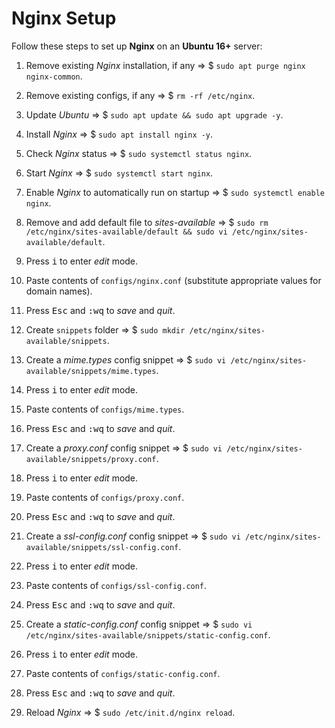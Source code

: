 # Nginx Setup

Follow these steps to set up **Nginx** on an **Ubuntu 16+** server:

1. Remove existing *Nginx* installation, if any => $ `sudo apt purge nginx nginx-common`.

2. Remove existing configs, if any => $ `rm -rf /etc/nginx`.

3. Update *Ubuntu* => $ `sudo apt update && sudo apt upgrade -y`.

4. Install *Nginx* => $ `sudo apt install nginx -y`.

5. Check *Nginx* status => $ `sudo systemctl status nginx`.

6. Start *Nginx* => $ `sudo systemctl start nginx`.

7. Enable *Nginx* to automatically run on startup => $ `sudo systemctl enable nginx`.

8. Remove and add default file to *sites-available* => $ `sudo rm /etc/nginx/sites-available/default && sudo vi /etc/nginx/sites-available/default`.

9. Press <kbd>i</kbd> to enter *edit* mode.

10. Paste contents of `configs/nginx.conf` (substitute appropriate values for domain names).

11. Press <kbd>Esc</kbd> and <kbd>:</kbd><kbd>w</kbd><kbd>q</kbd> to *save* and *quit*.

12. Create `snippets` folder => $ `sudo mkdir /etc/nginx/sites-available/snippets`.

13. Create a *mime.types* config snippet => $ `sudo vi /etc/nginx/sites-available/snippets/mime.types`.

14. Press <kbd>i</kbd> to enter *edit* mode.

15. Paste contents of `configs/mime.types`.

16. Press <kbd>Esc</kbd> and <kbd>:</kbd><kbd>w</kbd><kbd>q</kbd> to *save* and *quit*.

17. Create a *proxy.conf* config snippet => $ `sudo vi /etc/nginx/sites-available/snippets/proxy.conf`.

18. Press <kbd>i</kbd> to enter *edit* mode.

19. Paste contents of `configs/proxy.conf`.

20. Press <kbd>Esc</kbd> and <kbd>:</kbd><kbd>w</kbd><kbd>q</kbd> to *save* and *quit*.

21. Create a *ssl-config.conf* config snippet => $ `sudo vi /etc/nginx/sites-available/snippets/ssl-config.conf`.

22. Press <kbd>i</kbd> to enter *edit* mode.

23. Paste contents of `configs/ssl-config.conf`.

24. Press <kbd>Esc</kbd> and <kbd>:</kbd><kbd>w</kbd><kbd>q</kbd> to *save* and *quit*.

25. Create a *static-config.conf* config snippet => $ `sudo vi /etc/nginx/sites-available/snippets/static-config.conf`.

26. Press <kbd>i</kbd> to enter *edit* mode.

27. Paste contents of `configs/static-config.conf`.

28. Press <kbd>Esc</kbd> and <kbd>:</kbd><kbd>w</kbd><kbd>q</kbd> to *save* and *quit*.

29. Reload *Nginx* => $ `sudo /etc/init.d/nginx reload`.

